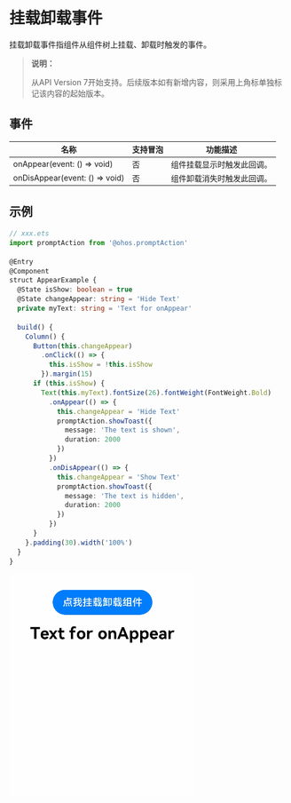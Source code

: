 # 挂载卸载事件

挂载卸载事件指组件从组件树上挂载、卸载时触发的事件。

> **说明：**
>
> 从API Version 7开始支持。后续版本如有新增内容，则采用上角标单独标记该内容的起始版本。


## 事件

| 名称                                             | 支持冒泡 | 功能描述                   |
| ------------------------------------------------ | -------- | -------------------------- |
| onAppear(event:&nbsp;()&nbsp;=&gt;&nbsp;void)    | 否       | 组件挂载显示时触发此回调。 |
| onDisAppear(event:&nbsp;()&nbsp;=&gt;&nbsp;void) | 否       | 组件卸载消失时触发此回调。 |


## 示例

```ts
// xxx.ets
import promptAction from '@ohos.promptAction'

@Entry
@Component
struct AppearExample {
  @State isShow: boolean = true
  @State changeAppear: string = 'Hide Text'
  private myText: string = 'Text for onAppear'

  build() {
    Column() {
      Button(this.changeAppear)
        .onClick(() => {
          this.isShow = !this.isShow
        }).margin(15)
      if (this.isShow) {
        Text(this.myText).fontSize(26).fontWeight(FontWeight.Bold)
          .onAppear(() => {
            this.changeAppear = 'Hide Text'
            promptAction.showToast({
              message: 'The text is shown',
              duration: 2000
            })
          })
          .onDisAppear(() => {
            this.changeAppear = 'Show Text'
            promptAction.showToast({
              message: 'The text is hidden',
              duration: 2000
            })
          })
      }
    }.padding(30).width('100%')
  }
}
```

![zh-cn_image_0000001219864151](figures/zh-cn_image_0000001219864151.gif)
